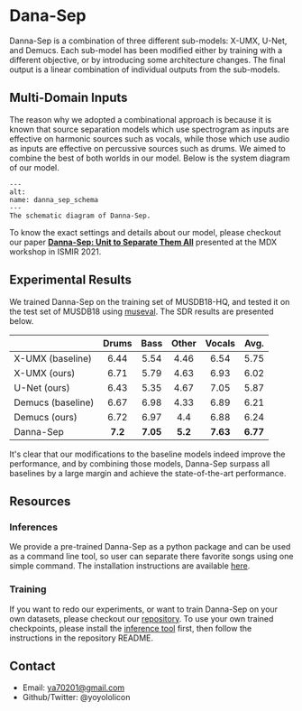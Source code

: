 # Dana-Sep

Danna-Sep is a combination of three different sub-models: X-UMX, U-Net, and Demucs. Each sub-model has been modified either by training with a different objective, or by introducing some architecture changes. The final output is a linear combination of individual outputs from the sub-models.

## Multi-Domain Inputs

The reason why we adopted a combinational approach is because it is known that source separation models which use spectrogram as inputs are effective on harmonic sources such as vocals, while those which use audio as inputs are effective on percussive sources such as drums. We aimed to combine the best of both worlds in our model. Below is the system diagram of our model.


```{figure} ../images/danna/diagram.jpg
---
alt: 
name: danna_sep_schema
---
The schematic diagram of Danna-Sep.
```

To know the exact settings and details about our model, please checkout our paper [**Danna-Sep: Unit to Separate Them All**](https://mdx-workshop.github.io/proceedings/chinyun.pdf) presented at the MDX workshop in ISMIR 2021.

## Experimental Results

We trained Danna-Sep on the training set of MUSDB18-HQ, and tested it on the test set of MUSDB18 using [museval](https://github.com/sigsep/sigsep-mus-eval). The SDR results are presented below.

|         | Drums | Bass | Other | Vocals | Avg. |
|---------|:-----:|:----:|:-----:|:------:|:----:|
| X-UMX (baseline) | 6.44 | 5.54 | 4.46 | 6.54 | 5.75
| X-UMX (ours) | 6.71 | 5.79 | 4.63 | 6.93 | 6.02
| U-Net (ours) | 6.43 | 5.35 | 4.67 | 7.05 | 5.87
| Demucs (baseline) | 6.67 | 6.98 | 4.33 | 6.89 | 6.21 
| Demucs (ours) | 6.72 | 6.97 | 4.4 | 6.88 | 6.24
| Danna-Sep | **7.2** | **7.05** | **5.2** | **7.63** | **6.77**

It's clear that our modifications to the baseline models indeed improve the performance, and by combining those models, Danna-Sep surpass all baselines by a large margin and achieve the state-of-the-art performance.

## Resources

### Inferences

We provide a pre-trained Danna-Sep as a python package and can be used as a command line tool, so user can separate there favorite songs using one simple command. 
The installation instructions are available [here](https://github.com/yoyololicon/danna-sep).

### Training

If you want to redo our experiments, or want to train Danna-Sep on your own datasets, please checkout our [repository](https://github.com/yoyololicon/music-demixing-challenge-ismir-2021-entry). To use your own trained checkpoints, please install the [inference tool](#inferences) first, then follow the instructions in the repository README.


## Contact

* Email: ya70201@gmail.com
* Github/Twitter: @yoyololicon